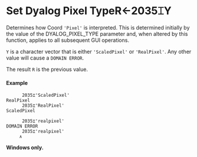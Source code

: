 




<h1 class="heading"><span class="name">Set Dyalog Pixel Type</span><span class="command">R←2035⌶Y</span></h1>

Determines how Coord `'Pixel'` is interpreted. This is determined initially by the value of the DYALOG_PIXEL_TYPE parameter and, when altered by this function,  applies to all subsequent GUI operations.


`Y` is a character vector that is either `'ScaledPixel'` or `'RealPixel'`. Any other value will cause a `DOMAIN ERROR`.


The result `R` is the previous value.


#### Example
```apl
      2035⌶'ScaledPixel'
RealPixel
      2035⌶'RealPixel'
ScaledPixel

      2035⌶'realpixel'
DOMAIN ERROR
      2035⌶'realpixel'
     ∧

```


**Windows only.**



